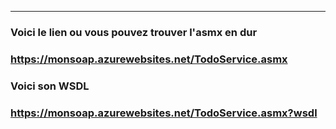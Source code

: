 ---
### Voici le lien ou vous pouvez trouver l'asmx en dur
### https://monsoap.azurewebsites.net/TodoService.asmx
### Voici son WSDL
### https://monsoap.azurewebsites.net/TodoService.asmx?wsdl
